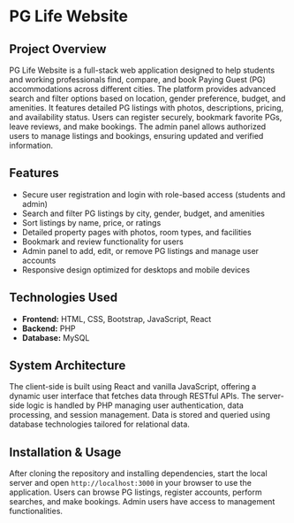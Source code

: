 # PG Life Website

## Project Overview
PG Life Website is a full-stack web application designed to help students and working professionals find, compare, and book Paying Guest (PG) accommodations across different cities. The platform provides advanced search and filter options based on location, gender preference, budget, and amenities. It features detailed PG listings with photos, descriptions, pricing, and availability status. Users can register securely, bookmark favorite PGs, leave reviews, and make bookings. The admin panel allows authorized users to manage listings and bookings, ensuring updated and verified information.

## Features
- Secure user registration and login with role-based access (students and admin)
- Search and filter PG listings by city, gender, budget, and amenities
- Sort listings by name, price, or ratings
- Detailed property pages with photos, room types, and facilities
- Bookmark and review functionality for users
- Admin panel to add, edit, or remove PG listings and manage user accounts
- Responsive design optimized for desktops and mobile devices

## Technologies Used
- **Frontend:** HTML, CSS, Bootstrap, JavaScript, React  
- **Backend:**  PHP  
- **Database:** MySQL  

## System Architecture  
The client-side is built using React and vanilla JavaScript, offering a dynamic user interface that fetches data through RESTful APIs. The server-side logic is handled by PHP managing user authentication, data processing, and session management. Data is stored and queried using database technologies tailored for relational data.

## Installation & Usage
After cloning the repository and installing dependencies, start the local server and open `http://localhost:3000` in your browser to use the application. Users can browse PG listings, register accounts, perform searches, and make bookings. Admin users have access to management functionalities.

